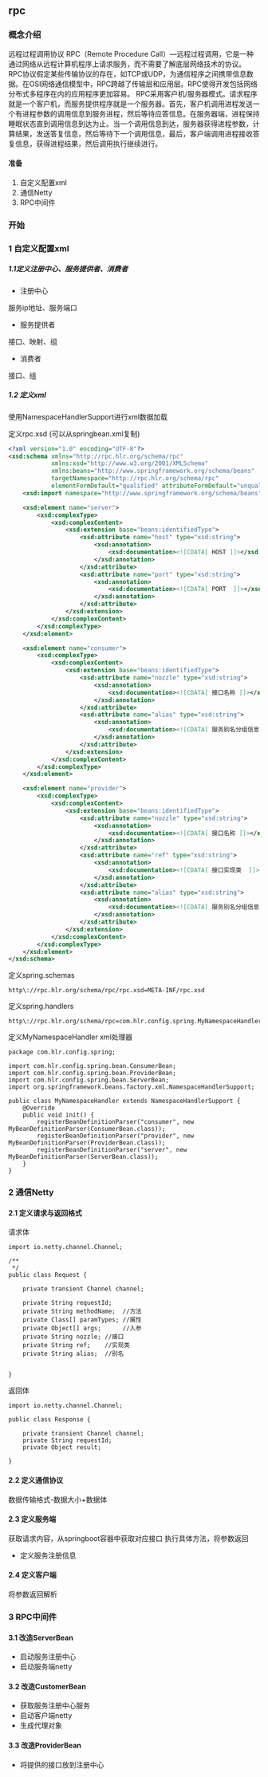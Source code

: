 ## rpc

### 概念介绍

远程过程调用协议 RPC（Remote Procedure Call）—远程过程调用，它是一种通过网络从远程计算机程序上请求服务，而不需要了解底层网络技术的协议。RPC协议假定某些传输协议的存在，如TCP或UDP，为通信程序之间携带信息数据。在OSI网络通信模型中，RPC跨越了传输层和应用层。RPC使得开发包括网络分布式多程序在内的应用程序更加容易。 RPC采用客户机/服务器模式。请求程序就是一个客户机，而服务提供程序就是一个服务器。首先，客户机调用进程发送一个有进程参数的调用信息到服务进程，然后等待应答信息。在服务器端，进程保持睡眠状态直到调用信息到达为止。当一个调用信息到达，服务器获得进程参数，计算结果，发送答复信息，然后等待下一个调用信息，最后，客户端调用进程接收答复信息，获得进程结果，然后调用执行继续进行。

#### 准备

1. 自定义配置xml
2. 通信Netty
3. RPC中间件

### 开始

### 1 自定义配置xml

##### 1.1定义注册中心、服务提供者、消费者

- 注册中心

服务ip地址、服务端口

- 服务提供者

接口、映射、组

- 消费者

接口、组

##### 1.2 定义xml

使用NamespaceHandlerSupport进行xml数据加载

定义rpc.xsd (可以从springbean.xml复制)

```xml
<?xml version="1.0" encoding="UTF-8"?>
<xsd:schema xmlns="http://rpc.hlr.org/schema/rpc"
            xmlns:xsd="http://www.w3.org/2001/XMLSchema"
            xmlns:beans="http://www.springframework.org/schema/beans"
            targetNamespace="http://rpc.hlr.org/schema/rpc"
            elementFormDefault="qualified" attributeFormDefault="unqualified">
    <xsd:import namespace="http://www.springframework.org/schema/beans"/>

    <xsd:element name="server">
        <xsd:complexType>
            <xsd:complexContent>
                <xsd:extension base="beans:identifiedType">
                    <xsd:attribute name="host" type="xsd:string">
                        <xsd:annotation>
                            <xsd:documentation><![CDATA[ HOST ]]></xsd:documentation>
                        </xsd:annotation>
                    </xsd:attribute>
                    <xsd:attribute name="port" type="xsd:string">
                        <xsd:annotation>
                            <xsd:documentation><![CDATA[ PORT  ]]></xsd:documentation>
                        </xsd:annotation>
                    </xsd:attribute>
                </xsd:extension>
            </xsd:complexContent>
        </xsd:complexType>
    </xsd:element>

    <xsd:element name="consumer">
        <xsd:complexType>
            <xsd:complexContent>
                <xsd:extension base="beans:identifiedType">
                    <xsd:attribute name="nozzle" type="xsd:string">
                        <xsd:annotation>
                            <xsd:documentation><![CDATA[ 接口名称 ]]></xsd:documentation>
                        </xsd:annotation>
                    </xsd:attribute>
                    <xsd:attribute name="alias" type="xsd:string">
                        <xsd:annotation>
                            <xsd:documentation><![CDATA[ 服务别名分组信息  ]]></xsd:documentation>
                        </xsd:annotation>
                    </xsd:attribute>
                </xsd:extension>
            </xsd:complexContent>
        </xsd:complexType>
    </xsd:element>

    <xsd:element name="provider">
        <xsd:complexType>
            <xsd:complexContent>
                <xsd:extension base="beans:identifiedType">
                    <xsd:attribute name="nozzle" type="xsd:string">
                        <xsd:annotation>
                            <xsd:documentation><![CDATA[ 接口名称 ]]></xsd:documentation>
                        </xsd:annotation>
                    </xsd:attribute>
                    <xsd:attribute name="ref" type="xsd:string">
                        <xsd:annotation>
                            <xsd:documentation><![CDATA[ 接口实现类  ]]></xsd:documentation>
                        </xsd:annotation>
                    </xsd:attribute>
                    <xsd:attribute name="alias" type="xsd:string">
                        <xsd:annotation>
                            <xsd:documentation><![CDATA[ 服务别名分组信息  ]]></xsd:documentation>
                        </xsd:annotation>
                    </xsd:attribute>
                </xsd:extension>
            </xsd:complexContent>
        </xsd:complexType>
    </xsd:element>
</xsd:schema>
```

定义spring.schemas

```
http\://rpc.hlr.org/schema/rpc/rpc.xsd=META-INF/rpc.xsd
```

定义spring.handlers

```
http\://rpc.hlr.org/schema/rpc=com.hlr.config.spring.MyNamespaceHandler
```

定义MyNamespaceHandler xml处理器

```
package com.hlr.config.spring;

import com.hlr.config.spring.bean.ConsumerBean;
import com.hlr.config.spring.bean.ProviderBean;
import com.hlr.config.spring.bean.ServerBean;
import org.springframework.beans.factory.xml.NamespaceHandlerSupport;

public class MyNamespaceHandler extends NamespaceHandlerSupport {
    @Override
    public void init() {
        registerBeanDefinitionParser("consumer", new MyBeanDefinitionParser(ConsumerBean.class));
        registerBeanDefinitionParser("provider", new MyBeanDefinitionParser(ProviderBean.class));
        registerBeanDefinitionParser("server", new MyBeanDefinitionParser(ServerBean.class));
    }
}
```

### 2 通信Netty

#### 2.1 定义请求与返回格式

请求体

```
import io.netty.channel.Channel;

/**
 */
public class Request {

    private transient Channel channel;

    private String requestId;
    private String methodName;  //方法
    private Class[] paramTypes; //属性
    private Object[] args;      //入参
    private String nozzle; //接口
    private String ref;    //实现类
    private String alias;  //别名

  
}

```

返回体

```
import io.netty.channel.Channel;

public class Response {

    private transient Channel channel;
    private String requestId;
    private Object result;

}

```

#### 2.2 定义通信协议

数据传输格式-数据大小+数据体

#### 2.3 定义服务端

获取请求内容，从springboot容器中获取对应接口
执行具体方法，将参数返回
- 定义服务注册信息

#### 2.4 定义客户端

将参数返回解析

### 3 RPC中间件

#### 3.1 改造ServerBean

- 启动服务注册中心
- 启动服务端netty

#### 3.2 改造CustomerBean

- 获取服务注册中心服务
- 启动客户端netty
- 生成代理对象

#### 3.3 改造ProviderBean

- 将提供的接口放到注册中心
